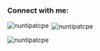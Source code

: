 <h3 align="left">Connect with me:</h3>
<p align="left">
</p>

<p><img align="left" src="https://github-readme-stats.vercel.app/api/top-langs?username=nuntipatcpe&show_icons=true&locale=en&layout=compact" alt="nuntipatcpe" /></p>

<p>&nbsp;<img align="center" src="https://github-readme-stats.vercel.app/api?username=nuntipatcpe&show_icons=true&locale=en" alt="nuntipatcpe" /></p>

<p><img align="center" src="https://github-readme-streak-stats.herokuapp.com/?user=nuntipatcpe&" alt="nuntipatcpe" /></p>
